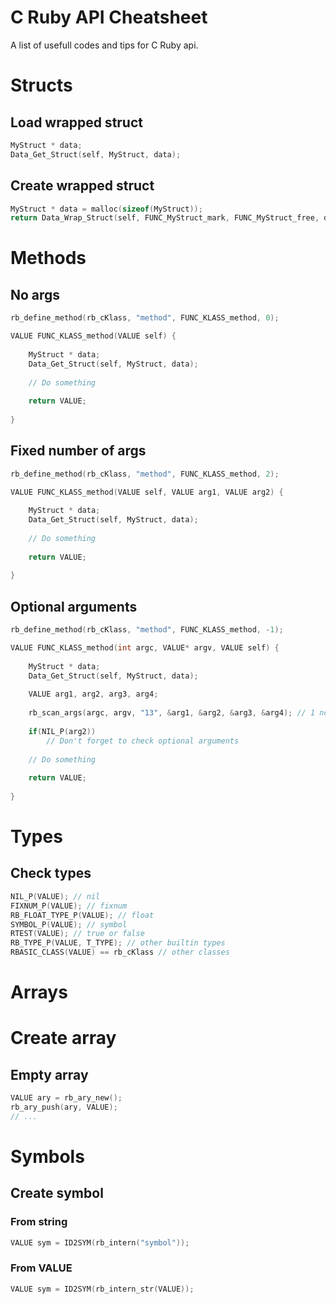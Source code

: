 # C Ruby API Cheatsheet
A list of usefull codes and tips for C Ruby api.

# Structs
## Load wrapped struct
```c
MyStruct * data;
Data_Get_Struct(self, MyStruct, data);
```
## Create wrapped struct
```c
MyStruct * data = malloc(sizeof(MyStruct));
return Data_Wrap_Struct(self, FUNC_MyStruct_mark, FUNC_MyStruct_free, data);
```

# Methods
## No args
```c
rb_define_method(rb_cKlass, "method", FUNC_KLASS_method, 0);

VALUE FUNC_KLASS_method(VALUE self) {
    
    MyStruct * data;
    Data_Get_Struct(self, MyStruct, data);
    
    // Do something
    
    return VALUE;
    
}
```
## Fixed number of args
```c
rb_define_method(rb_cKlass, "method", FUNC_KLASS_method, 2);

VALUE FUNC_KLASS_method(VALUE self, VALUE arg1, VALUE arg2) {
    
    MyStruct * data;
    Data_Get_Struct(self, MyStruct, data);
    
    // Do something
    
    return VALUE;
    
}
```
## Optional arguments
```c
rb_define_method(rb_cKlass, "method", FUNC_KLASS_method, -1);

VALUE FUNC_KLASS_method(int argc, VALUE* argv, VALUE self) {
    
    MyStruct * data;
    Data_Get_Struct(self, MyStruct, data);
    
    VALUE arg1, arg2, arg3, arg4;
    
    rb_scan_args(argc, argv, "13", &arg1, &arg2, &arg3, &arg4); // 1 normal argument and 3 optional arguments
    
    if(NIL_P(arg2))
        // Don't forget to check optional arguments
    
    // Do something
    
    return VALUE;
    
}
```
# Types
## Check types
```c
NIL_P(VALUE); // nil
FIXNUM_P(VALUE); // fixnum
RB_FLOAT_TYPE_P(VALUE); // float
SYMBOL_P(VALUE); // symbol
RTEST(VALUE); // true or false
RB_TYPE_P(VALUE, T_TYPE); // other builtin types
RBASIC_CLASS(VALUE) == rb_cKlass // other classes
```
# Arrays
# Create array
## Empty array
```c
VALUE ary = rb_ary_new();
rb_ary_push(ary, VALUE);
// ...
```
# Symbols
## Create symbol
### From string
```c
VALUE sym = ID2SYM(rb_intern("symbol"));
```
### From VALUE
```c
VALUE sym = ID2SYM(rb_intern_str(VALUE));
```
